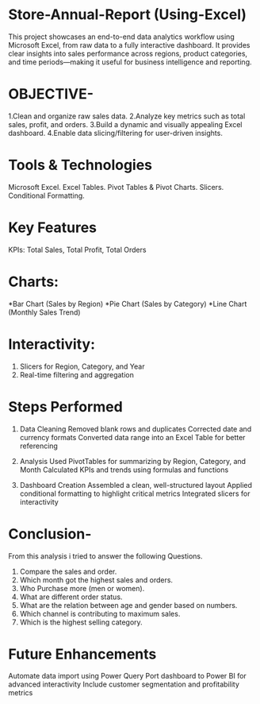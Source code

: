 # Store-Annual-Report (Using-Excel)
This project showcases an end-to-end data analytics workflow using Microsoft Excel, from raw data to a fully interactive dashboard.
It provides clear insights into sales performance across regions, product categories, and time periods—making it useful for business intelligence and reporting.

# OBJECTIVE-
1.Clean and organize raw sales data.
2.Analyze key metrics such as total sales, profit, and orders.
3.Build a dynamic and visually appealing Excel dashboard.
4.Enable data slicing/filtering for user-driven insights.

# Tools & Technologies
Microsoft Excel.
Excel Tables.
Pivot Tables & Pivot Charts.
Slicers.
Conditional Formatting.


   # Key Features
 KPIs: Total Sales, Total Profit, Total Orders

# Charts:
*Bar Chart (Sales by Region)
*Pie Chart (Sales by Category)
*Line Chart (Monthly Sales Trend)

# Interactivity:
1. Slicers for Region, Category, and Year
2. Real-time filtering and aggregation

# Steps Performed
1. Data Cleaning
Removed blank rows and duplicates
Corrected date and currency formats
Converted data range into an Excel Table for better referencing

2. Analysis
Used PivotTables for summarizing by Region, Category, and Month
Calculated KPIs and trends using formulas and functions

3. Dashboard Creation
Assembled a clean, well-structured layout
Applied conditional formatting to highlight critical metrics
Integrated slicers for interactivity

# Conclusion-
From this analysis i tried to answer the following Questions.
1. Compare the sales and order.
2. Which month got the highest sales and orders.
3. Who Purchase more (men or women).
4. What are different order status.
5. What are the relation between age and gender based on numbers.
6. Which channel is contributing to maximum sales.
7. Which is the highest selling category.

# Future Enhancements
Automate data import using Power Query
Port dashboard to Power BI for advanced interactivity
Include customer segmentation and profitability metrics
